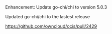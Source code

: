 Enhancement: Update go-chi/chi to version 5.0.3

Updated go-chi/chi to the lastest release

https://github.com/owncloud/ocis/pull/2429
